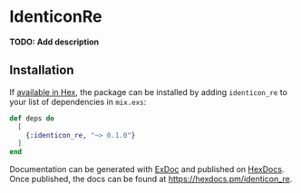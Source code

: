 # IdenticonRe

**TODO: Add description**

## Installation

If [available in Hex](https://hex.pm/docs/publish), the package can be installed
by adding `identicon_re` to your list of dependencies in `mix.exs`:

```elixir
def deps do
  [
    {:identicon_re, "~> 0.1.0"}
  ]
end
```

Documentation can be generated with [ExDoc](https://github.com/elixir-lang/ex_doc)
and published on [HexDocs](https://hexdocs.pm). Once published, the docs can
be found at <https://hexdocs.pm/identicon_re>.

